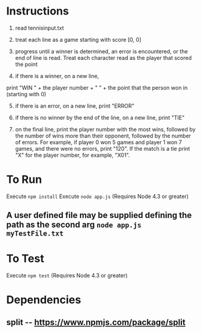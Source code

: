 # Instructions
1) read tennisinput.txt

2) treat each line as a game starting with score [0, 0]

3) progress until a winner is determined, an error is encountered, or the end of line is read. Treat each character read as the player that scored the point

4) if there is a winner, on a new line,

print "WIN " + the player number + " " + the point that the person won in (starting with 0)

5) if there is an error, on a new line, print "ERROR"

6) if there is no winner by the end of the line, on a new line, print "TIE"

7) on the final line, print the player number with the most wins, followed by the number of wins more than their opponent, followed by the number of errors. For example, if player 0 won 5 games and player 1 won 7 games, and there were no errors, print "120". If the match is a tie print "X" for the player number, for example, "X01".

# To Run
Execute `npm install`
Execute `node app.js` (Requires Node 4.3 or greater)

## A user defined file may be supplied defining the path as the second arg `node app.js myTestFile.txt`

# To Test
Execute `npm test` (Requires Node 4.3 or greater)

# Dependencies

## split -- https://www.npmjs.com/package/split